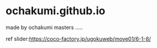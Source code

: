 # ochakumi.github.io
 made by ochakumi masters .....

 ref
 slider:https://coco-factory.jp/ugokuweb/move01/6-1-8/
 


